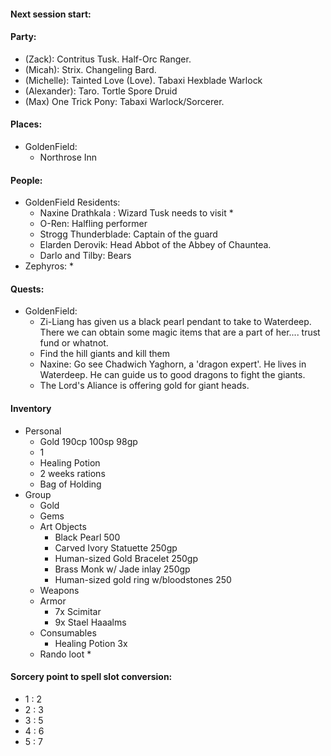 
#### Next session start: 


#### Party: 
* (Zack): Contritus Tusk. Half-Orc Ranger. 
* (Micah): Strix. Changeling Bard.
* (Michelle): Tainted Love (Love). Tabaxi Hexblade Warlock
* (Alexander): Taro. Tortle Spore Druid
* (Max) One Trick Pony: Tabaxi Warlock/Sorcerer. 

#### Places: 
* GoldenField: 
    * Northrose Inn

#### People: 
* GoldenField Residents: 
    * Naxine Drathkala : Wizard Tusk needs to visit
        * 
    * O-Ren: Halfling performer
    * Strogg Thunderblade: Captain of the guard
    * Elarden Derovik: Head Abbot of the Abbey of Chauntea.
    * Darlo and Tilby: Bears 
* Zephyros:
    * 

#### Quests: 
* GoldenField: 
    * Zi-Liang has given us a black pearl pendant to take to Waterdeep. There 
    we can obtain some magic items that are a part of her.... trust fund or whatnot. 
    * Find the hill giants and kill them 
    * Naxine: Go see Chadwich Yaghorn, a 'dragon expert'. He lives in Waterdeep. 
        He can guide us to good dragons to fight the giants. 
    * The Lord's Aliance is offering gold for giant heads. 

#### Inventory 
* Personal
    * Gold 190cp 100sp 98gp
    * 1
    * Healing Potion
    * 2 weeks rations 
    * Bag of Holding
* Group
    * Gold
    * Gems
    * Art Objects 
        * Black Pearl 500 
        * Carved Ivory Statuette 250gp
        * Human-sized Gold Bracelet 250gp 
        * Brass Monk w/ Jade inlay 250gp 
        * Human-sized gold ring w/bloodstones 250
    * Weapons 
    * Armor 
        * 7x Scimitar
        * 9x Stael Haaalms
    * Consumables
        * Healing Potion 3x
    * Rando loot 
        *     

#### Sorcery point to spell slot conversion: 
* 1 : 2
* 2 : 3 
* 3 : 5 
* 4 : 6
* 5 : 7
